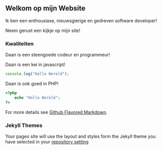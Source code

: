 ## Welkom op mijn Website

Ik ben een enthousiase, nieuwsgierige en gedreven software developer!

Neem gerust een kijkje op mijn site!

### Kwaliteiten

Daan is een steengoede codeur en programmeur!

Daan is een kei in javascript!

```javascript
console.log("Hallo Wereld");
```

Daan is ook goed in PHP!

```php
<?php
    echo "Hallo Wereld";
?>
```

For more details see [Github Flavored Markdown](https://guides.github.com/features/mastering-markdown).

### Jekyll Themes

Your pages site will use the layout and styles form the Jekyll theme you have selected in your [repository setting](https://github.com/DaanSwart24/webpage/settings/pages)
